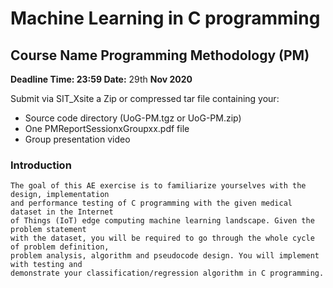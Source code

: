 # Machine Learning in C programming

## Course Name Programming Methodology (PM)

**Deadline Time: 23:59 Date:** 29th **Nov 2020**

Submit via SIT\_Xsite a Zip or compressed tar file containing your:
- Source code directory (UoG-PM.tgz or UoG-PM.zip)
- One PMReportSessionxGroupxx.pdf file
- Group presentation video

### Introduction

```
The goal of this AE exercise is to familiarize yourselves with the design, implementation
and performance testing of C programming with the given medical dataset in the Internet
of Things (IoT) edge computing machine learning landscape. Given the problem statement
with the dataset, you will be required to go through the whole cycle of problem definition,
problem analysis, algorithm and pseudocode design. You will implement with testing and
demonstrate your classification/regression algorithm in C programming.
```
